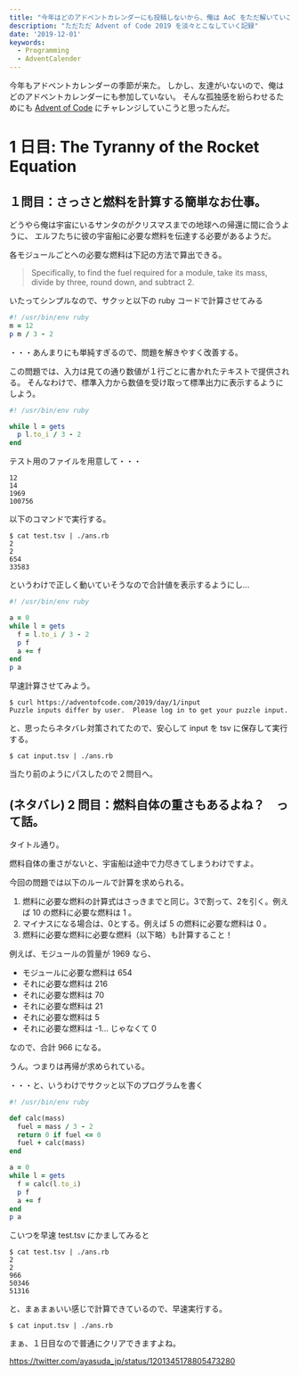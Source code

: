 ```yaml
---
title: "今年はどのアドベントカレンダーにも投稿しないから、俺は AoC をただ解いていこうと思う。1 日目"
description: "ただただ Advent of Code 2019 を淡々とこなしていく記録"
date: '2019-12-01'
keywords:
  - Programming
  - AdventCalender
---
```


今年もアドベントカレンダーの季節が来た。
しかし、友達がいないので、俺はどのアドベントカレンダーにも参加していない。
そんな孤独感を紛らわせるためにも [Advent of Code](https://adventofcode.com/2019) にチャレンジしていこうと思ったんだ。

# 1 日目: The Tyranny of the Rocket Equation

## １問目：さっさと燃料を計算する簡単なお仕事。

どうやら俺は宇宙にいるサンタのがクリスマスまでの地球への帰還に間に合うように、
エルフたちに彼の宇宙船に必要な燃料を伝達する必要があるようだ。

各モジュールごとへの必要な燃料は下記の方法で算出できる。

> Specifically, to find the fuel required for a module, take its mass, divide by three, round down, and subtract 2.

いたってシンプルなので、サクッと以下の ruby コードで計算させてみる

```ruby:ans.rb
#! /usr/bin/env ruby
m = 12
p m / 3 - 2
```

・・・あんまりにも単純すぎるので、問題を解きやすく改善する。

この問題では、入力は見ての通り数値が１行ごとに書かれたテキストで提供される。
そんなわけで、標準入力から数値を受け取って標準出力に表示するようにしよう。

```ruby:ans.rb
#! /usr/bin/env ruby

while l = gets
  p l.to_i / 3 - 2
end
```

テスト用のファイルを用意して・・・

```text:test.tsv
12
14
1969
100756
```

以下のコマンドで実行する。

```
$ cat test.tsv | ./ans.rb
2
2
654
33583
```

というわけで正しく動いていそうなので合計値を表示するようにし...

```ruby:ans.rb
#! /usr/bin/env ruby

a = 0
while l = gets
  f = l.to_i / 3 - 2
  p f
  a += f
end
p a
```

早速計算させてみよう。

```console
$ curl https://adventofcode.com/2019/day/1/input
Puzzle inputs differ by user.  Please log in to get your puzzle input.
```

と、思ったらネタバレ対策されてたので、安心して input を tsv に保存して実行する。

```console
$ cat input.tsv | ./ans.rb
```

当たり前のようにパスしたので２問目へ。

## (ネタバレ) 2 問目：燃料自体の重さもあるよね？　って話。

タイトル通り。

燃料自体の重さがないと、宇宙船は途中で力尽きてしまうわけですよ。

今回の問題では以下のルールで計算を求められる。

1. 燃料に必要な燃料の計算式はさっきまでと同じ。3で割って、2を引く。例えば 10 の燃料に必要な燃料は 1 。
2. マイナスになる場合は、0とする。例えば 5 の燃料に必要な燃料は 0 。
3. 燃料に必要な燃料に必要な燃料（以下略）も計算すること！

例えば、モジュールの質量が 1969 なら、

* モジュールに必要な燃料は 654
* それに必要な燃料は 216
* それに必要な燃料は 70
* それに必要な燃料は 21
* それに必要な燃料は 5
* それに必要な燃料は -1... じゃなくて 0

なので、合計 966 になる。

うん。つまりは再帰が求められている。

・・・と、いうわけでサクッと以下のプログラムを書く

```ruby:ans.rb
#! /usr/bin/env ruby

def calc(mass)
  fuel = mass / 3 - 2
  return 0 if fuel <= 0
  fuel + calc(mass)
end

a = 0
while l = gets
  f = calc(l.to_i)
  p f
  a += f
end
p a
```

こいつを早速 test.tsv にかましてみると　

```console
$ cat test.tsv | ./ans.rb
2
2
966
50346
51316
```

と、まぁまぁいい感じで計算できているので、早速実行する。

```console
$ cat input.tsv | ./ans.rb
```

まぁ、１日目なので普通にクリアできますよね。

https://twitter.com/ayasuda_jp/status/1201345178805473280
